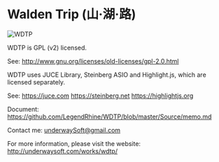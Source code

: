 ﻿# Walden Trip (山·湖·路)

![WDTP](http://underwaysoft.com/works/wdtp/media/wdtp-main.jpg)

WDTP is GPL (v2) licensed.

See: http://www.gnu.org/licenses/old-licenses/gpl-2.0.html

WDTP uses JUCE Library, Steinberg ASIO and Highlight.js, which are licensed separately. 

See: https://juce.com  https://steinberg.net  https://highlightjs.org 

Document: https://github.com/LegendRhine/WDTP/blob/master/Source/memo.md

Contact me: underwaySoft@gmail.com

For more information, please visit the website: http://underwaysoft.com/works/wdtp/
